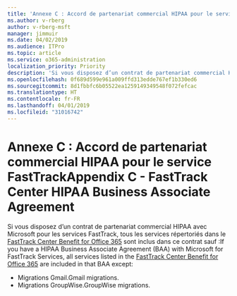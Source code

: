 ```yaml
---
title: 'Annexe C : Accord de partenariat commercial HIPAA pour le service FastTrack'
ms.author: v-rberg
author: v-rberg-msft
manager: jimmuir
ms.date: 04/02/2019
ms.audience: ITPro
ms.topic: article
ms.service: o365-administration
localization_priority: Priority
description: 'Si vous disposez d’un contrat de partenariat commercial HIPAA avec Microsoft pour les services FastTrack, tous les services répertoriés dans le FastTrack Center Benefit for Office 365 sont inclus dans ce contrat sauf :'
ms.openlocfilehash: 0f689d599e961a009ffd313edde767ef1b330ed6
ms.sourcegitcommit: 8d1fbbfc6b05522ea1259149349548f072fefcac
ms.translationtype: HT
ms.contentlocale: fr-FR
ms.lasthandoff: 04/01/2019
ms.locfileid: "31016742"
---
```

# <a name="appendix-c---fasttrack-center-hipaa-business-associate-agreement"></a><span data-ttu-id="ff6bb-103">Annexe C : Accord de partenariat commercial HIPAA pour le service FastTrack</span><span class="sxs-lookup"><span data-stu-id="ff6bb-103">Appendix C - FastTrack Center HIPAA Business Associate Agreement</span></span>

<span data-ttu-id="ff6bb-104">Si vous disposez d’un contrat de partenariat commercial HIPAA avec Microsoft pour les services FastTrack, tous les services répertoriés dans le [FastTrack Center Benefit for Office 365](O365-fasttrack-benefit-for-office-365.md) sont inclus dans ce contrat sauf :</span><span class="sxs-lookup"><span data-stu-id="ff6bb-104">If you have a HIPAA Business Associate Agreement (BAA) with Microsoft for FastTrack Services, all services listed in the [FastTrack Center Benefit for Office 365](O365-fasttrack-benefit-for-office-365.md) are included in that BAA except:</span></span> 
  
- <span data-ttu-id="ff6bb-105">Migrations Gmail.</span><span class="sxs-lookup"><span data-stu-id="ff6bb-105">Gmail migrations.</span></span>   
- <span data-ttu-id="ff6bb-106">Migrations GroupWise.</span><span class="sxs-lookup"><span data-stu-id="ff6bb-106">GroupWise migrations.</span></span>
    

